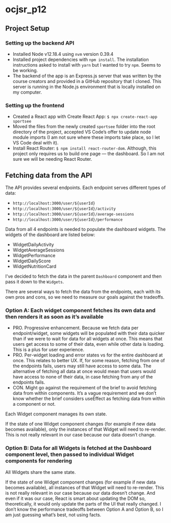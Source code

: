 # ocjsr_p12

## Project Setup
### Setting up the backend API
- Installed Node v12.18.4 using `nvm` version 0.39.4
- Installed project dependencies with `npm install`. The installation instructions asked to install with `yarn` but I wanted to try `npm`. Seems to be working.
- The backend of the app is an Express.js server that was written by the course creators and provided in a GitHub repository that I cloned. This server is running in the Node.js environment that is locally installed on my computer.

### Setting up the frontend
- Created a React app with Create React App: `$ npx create-react-app sportsee`
- Moved the files from the newly created `sportsee` folder into the root directory of the project, accepted VS Code’s offer to update node module imports (I am not sure where these imports take place, so I let VS Code deal with it).
- Install React Router: `$ npm install react-router-dom`. Although, this project only requires us to build one page — the dashboard. So I am not sure we will be needing React Router.

## Fetching data from the API

The API provides several endpoints. Each endpoint serves different types of data:

* `http://localhost:3000/user/${userId}`
* `http://localhost:3000/user/${userId}/activity`
* `http://localhost:3000/user/${userId}/average-sessions`
* `http://localhost:3000/user/${userId}/performance`

Data from all 4 endpoints is needed to populate the dashboard widgets. The widgets of the dashboard are listed below:

*   WidgetDailyActivity
*   WidgetAverageSessions
*   WidgetPerformance
*   WidgetDailyScore
*   WidgetNutritionCard

I've decided to fetch the data in the parent `Dashboard` component and then pass it down to the `Widgets`.

There are several ways to fetch the data from the endpoints, each with its own pros and cons, so we need to measure our goals against the tradeoffs. 

### Option A: Each widget component fetches its own data and then renders it as soon as it’s available

- PRO. Progressive enhancement. Because we fetch data per endpoint/widget, some widgets will be populated with their data quicker than if we were to wait for data for all widgets at once. This means that users get access to some of their data, even while other data is loading. This is a plus for user experience.
- PRO. Per-widget loading and error states vs for the entire dashboard at once. This relates to better UX. If, for some reason, fetching from one of the endpoints fails, users may still have access to some data. The alternative of fetching all data at once would mean that users would have access to none of their data, in case fetching from any of the endpoints fails.
- CON. Might go against the requirement of the brief to avoid fetching data from within components. It’s a vague requirement and we don’t know whether the brief considers useEffect as fetching data from within a component or not.

Each Widget component manages its own state.

If the state of one Widget component changes (for example if new data becomes available), only the instances of that Widget will need to re-render. This is not really relevant in our case because our data doesn’t change.

### Option B: Data for all Widgets is fetched at the Dashboard component level, then passed to individual Widget components for rendering

All Widgets share the same state.

If the state of one Widget component changes (for example if new data becomes available), all instances of that Widget will need to re-render. This is not really relevant in our case because our data doesn’t change. And even if it was our case, React is smart about updating the DOM so, theoretically, it would only update the parts of the UI that really changed. I don’t know the performance tradeoffs between Option A and Option B, so I am just guessing what’s best, not using facts.